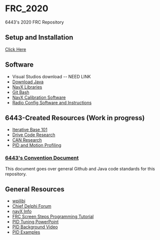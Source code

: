 # FRC_2020
6443's 2020 FRC Repository

## Setup and Installation ##
[Click Here](https://github.com/LibertyRobotics/FRC_2020/wiki/Setting-Up-The-Programming-Environment)

## Software ##
* Visual Studios download -- NEED LINK
* [Download Java](https://www.java.com/en/download/)
* [NavX Libraries](https://pdocs.kauailabs.com/navx-mxp/software/roborio-libraries/java/)
* [Git Bash](https://git-scm.com/downloads)
* [NavX Calibration Software](https://www.kauailabs.com/support/navx-mxp/kb/faq.php?id=26)
* [Radio Config Software and Instructions](https://wpilib.screenstepslive.com/s/currentCS/m/getting_started/l/144986-programming-your-radio)

## 6443-Created Resources (Work in progress)
* [Iterative Base 101](https://docs.google.com/document/d/18hkZJ3wOhLKlAkknS0ciWf_5eEOmXk4dkVMDdrEbzvQ/edit?usp=sharing)
* [Drive Code Research](https://docs.google.com/document/d/1SagU7kNi_xJTMjs5hDFvnOA6GcI9Gn0muRMjG0X7Hbs/edit?usp=sharing)
* [CAN Research](https://docs.google.com/document/d/1fmq2Wr10z2Ymt-QDoKVQbyG7ptekXvNlMf0Hw-Wumtc/edit?usp=sharing)
* [PID and Motion Profiling](https://docs.google.com/document/d/1MtFstBLqIWqS8Qo6vFEYoRnNxizb7NIiIgDh6Eh6OE0/edit?usp=sharing)

### [6443's Convention Document](https://github.com/LibertyRobotics/FRC_2018/wiki/Conventions)
This document goes over general Github and Java code standards for this repository.

## General Resources
* [wpilibj](http://first.wpi.edu/FRC/roborio/release/docs/java/)
* [Chief Delphi Forum](https://www.chiefdelphi.com/forums/portal.php)
* [navX Info](https://pdocs.kauailabs.com/navx-mxp/)
* [FRC Screen Steps Programming Tutorial](https://wpilib.screenstepslive.com/s/currentCS/m/java)
* [PID Tuning PowerPoint](http://www.simbotics.org/files/pdf/programming-pid.pdf)
* [PID Background Video](https://www.youtube.com/watch?v=UR0hOmjaHp0)
* [PID Examples](https://www.youtube.com/watch?annotation_id=annotation_891845&feature=iv&src_vid=UR0hOmjaHp0&v=XfAt6hNV8XM)
